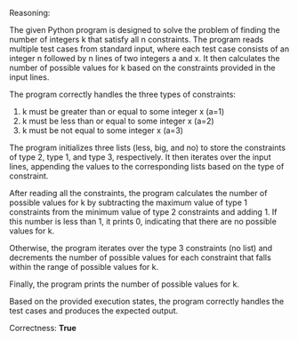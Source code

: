 Reasoning:

The given Python program is designed to solve the problem of finding the number of integers k that satisfy all n constraints. The program reads multiple test cases from standard input, where each test case consists of an integer n followed by n lines of two integers a and x. It then calculates the number of possible values for k based on the constraints provided in the input lines.

The program correctly handles the three types of constraints:

1.  k must be greater than or equal to some integer x (a=1)
2.  k must be less than or equal to some integer x (a=2)
3.  k must be not equal to some integer x (a=3)

The program initializes three lists (less, big, and no) to store the constraints of type 2, type 1, and type 3, respectively. It then iterates over the input lines, appending the values to the corresponding lists based on the type of constraint.

After reading all the constraints, the program calculates the number of possible values for k by subtracting the maximum value of type 1 constraints from the minimum value of type 2 constraints and adding 1. If this number is less than 1, it prints 0, indicating that there are no possible values for k.

Otherwise, the program iterates over the type 3 constraints (no list) and decrements the number of possible values for each constraint that falls within the range of possible values for k.

Finally, the program prints the number of possible values for k.

Based on the provided execution states, the program correctly handles the test cases and produces the expected output.

Correctness: **True**